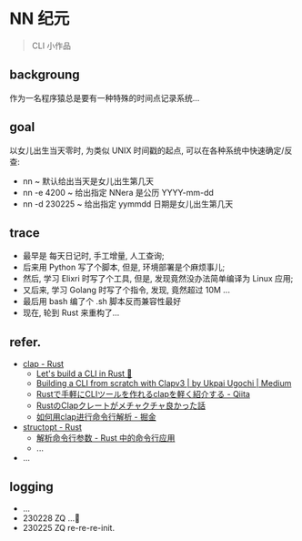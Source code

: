 # NN 纪元
> CLI 小作品

## backgroung
作为一名程序猿总是要有一种特殊的时间点记录系统...

## goal
以女儿出生当天零时, 为类似 UNIX 时间戳的起点,
可以在各种系统中快速确定/反查:

- nn ~ 默认给出当天是女儿出生第几天
- nn -e 4200 ~ 给出指定 NNera 是公历 YYYY-mm-dd
- nn -d 230225 ~ 给出指定 yymmdd 日期是女儿出生第几天

## trace

- 最早是 每天日记时, 手工增量, 人工查询;
- 后来用 Python 写了个脚本, 但是, 环境部署是个麻烦事儿;
- 然后, 学习 Elixri 时写了个工具, 但是, 发现竟然没办法简单编译为 Linux 应用;
- 又后来, 学习 Golang 时写了个指令, 发现, 竟然超过 10M ...
- 最后用 bash 编了个 .sh 脚本反而兼容性最好
- 现在, 轮到 Rust 来重构了...

## refer.

- [clap - Rust](https://docs.rs/clap/latest/clap/index.html)
    - [Let's build a CLI in Rust 🦀](https://blog.ediri.io/lets-build-a-cli-in-rust)
    - [Building a CLI from scratch with Clapv3 | by Ukpai Ugochi | Medium](https://medium.com/javascript-in-plain-english/coding-wont-exist-in-5-years-this-is-why-6da748ba676c)
    - [Rustで手軽にCLIツールを作れるclapを軽く紹介する - Qiita](https://qiita.com/Tadahiro_Yamamura/items/4ae32347fb4be07ea642)
    - [RustのClapクレートがメチャクチャ良かった話](https://zenn.dev/shinobuy/articles/53aed032fe5977)
    - [如何用clap进行命令行解析 - 掘金](https://juejin.cn/post/7158808367233204261)
- [structopt - Rust](https://docs.rs/structopt/latest/structopt/trait.StructOpt.html)
    - [解析命令行参数 - Rust 中的命令行应用](https://suibianxiedianer.github.io/rust-cli-book-zh_CN/crates/README_zh.html)
    - ...
- ...

## logging

- ...
- 230228 ZQ ...🦀
- 230225 ZQ re-re-re-init.
